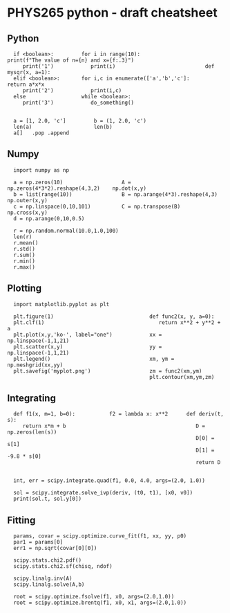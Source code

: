# PHYS265 python - draft cheatsheet

##  Python

      if <boolean>:         for i in range(10):                     print(f"The value of n={n} and x={f:.3}")
         print('1')            print(i)                             def mysqr(x, a=1):
      elif <boolean>:       for i,c in enumerate(['a','b','c']:       return a*x*x
         print('2')            print(i,c)
      else                  while <boolean>:
         print('3')            do_something()


      a = [1, 2.0, 'c']         b = (1, 2.0, 'c')
      len(a)                    len(b)
      a[]   .pop .append
      


##  Numpy

      import numpy as np

      a = np.zeros(10)                   A = np.zeros(4*3*2).reshape(4,3,2)    np.dot(x,y)
      b = list(range(10))                B = np.arange(4*3).reshape(4,3)       np.outer(x,y)
      c = np.linspace(0,10,101)          C = np.transpose(B)                   np.cross(x,y)
      d = np.arange(0,10,0.5)                                

      r = np.random.normal(10.0,1.0,100)
      len(r)
      r.mean()
      r.std()
      r.sum()
      r.min()
      r.max()


## Plotting

      import matplotlib.pyplot as plt

      plt.figure(1)                               def func2(x, y, a=0):
      plt.clf(1)                                     return x**2 + y**2 + a
      plt.plot(x,y,'ko-', label="one")            xx = np.linspace(-1,1,21)
      plt.scatter(x,y)                            yy = np.linspace(-1,1,21)
      plt.legend()                                xm, ym = np.meshgrid(xx,yy)
      plt.savefig('myplot.png')                   zm = func2(xm,ym)
                                                  plt.contour(xm,ym,zm)

## Integrating


      def f1(x, m=1, b=0):           f2 = lambda x: x**2      def deriv(t, s):
         return x*m + b                                          D = np.zeros(len(s))
                                                                 D[0] = s[1]
                                                                 D[1] = -9.8 * s[0]
                                                                 return D
								 

      int, err = scipy.integrate.quad(f1, 0.0, 4.0, args=(2.0, 1.0))

      sol = scipy.integrate.solve_ivp(deriv, (t0, t1), [x0, v0])
      print(sol.t, sol.y[0])

## Fitting

      params, covar = scipy.optimize.curve_fit(f1, xx, yy, p0)
      par1 = params[0]
      err1 = np.sqrt(covar[0][0])

      scipy.stats.chi2.pdf()
      scipy.stats.chi2.sf(chisq, ndof)

      scipy.linalg.inv(A)
      scipy.linalg.solve(A,b)

      root = scipy.optimize.fsolve(f1, x0, args=(2.0,1.0))
      root = scipy.optimize.brentq(f1, x0, x1, args=(2.0,1.0))


